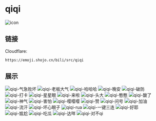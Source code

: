 # qiqi
![icon](https://emoji.shojo.cn/bili/src/qiqi/icon.png)
## 链接
Cloudflare:
```
https://emoji.shojo.cn/bili/src/qiqi
```
## 展示
![qiqi-气急败坏](https://emoji.shojo.cn/bili/src/qiqi/qiqi-气急败坏.png)
![qiqi-老板大气](https://emoji.shojo.cn/bili/src/qiqi/qiqi-老板大气.png)
![qiqi-哈哈哈](https://emoji.shojo.cn/bili/src/qiqi/qiqi-哈哈哈.png)
![qiqi-晚安](https://emoji.shojo.cn/bili/src/qiqi/qiqi-晚安.png)
![qiqi-破防](https://emoji.shojo.cn/bili/src/qiqi/qiqi-破防.png)
![qiqi-打卡](https://emoji.shojo.cn/bili/src/qiqi/qiqi-打卡.png)
![qiqi-星星眼](https://emoji.shojo.cn/bili/src/qiqi/qiqi-星星眼.png)
![qiqi-来啦](https://emoji.shojo.cn/bili/src/qiqi/qiqi-来啦.png)
![qiqi-头大](https://emoji.shojo.cn/bili/src/qiqi/qiqi-头大.png)
![qiqi-憨憨](https://emoji.shojo.cn/bili/src/qiqi/qiqi-憨憨.png)
![qiqi-酸了](https://emoji.shojo.cn/bili/src/qiqi/qiqi-酸了.png)
![qiqi-神气](https://emoji.shojo.cn/bili/src/qiqi/qiqi-神气.png)
![qiqi-害怕](https://emoji.shojo.cn/bili/src/qiqi/qiqi-害怕.png)
![qiqi-嘤嘤嘤](https://emoji.shojo.cn/bili/src/qiqi/qiqi-嘤嘤嘤.png)
![qiqi-赞](https://emoji.shojo.cn/bili/src/qiqi/qiqi-赞.png)
![qiqi-问号](https://emoji.shojo.cn/bili/src/qiqi/qiqi-问号.png)
![qiqi-加油](https://emoji.shojo.cn/bili/src/qiqi/qiqi-加油.png)
![qiqi-流汗](https://emoji.shojo.cn/bili/src/qiqi/qiqi-流汗.png)
![qiqi-坏心眼子](https://emoji.shojo.cn/bili/src/qiqi/qiqi-坏心眼子.png)
![qiqi-rua](https://emoji.shojo.cn/bili/src/qiqi/qiqi-rua.png)
![qiqi-一键三连](https://emoji.shojo.cn/bili/src/qiqi/qiqi-一键三连.png)
![qiqi-好耶](https://emoji.shojo.cn/bili/src/qiqi/qiqi-好耶.png)
![qiqi-尴尬](https://emoji.shojo.cn/bili/src/qiqi/qiqi-尴尬.png)
![qiqi-吃瓜](https://emoji.shojo.cn/bili/src/qiqi/qiqi-吃瓜.png)
![qiqi-达咩](https://emoji.shojo.cn/bili/src/qiqi/qiqi-达咩.png)
![qiqi-对不qi](https://emoji.shojo.cn/bili/src/qiqi/qiqi-对不qi.png)
